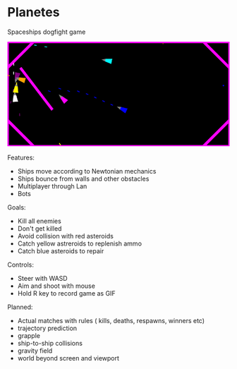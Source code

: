 # Planetes
Spaceships dogfight game

![screenshot](game.gif)

Features: 
 - Ships move according to Newtonian mechanics 
 - Ships bounce from walls and other obstacles
 - Multiplayer through Lan
 - Bots

Goals: 
 - Kill all enemies
 - Don't get killed
 - Avoid collision with red asteroids 
 - Catch yellow astreroids to replenish ammo
 - Catch blue asteroids to repair
  
Controls:
 - Steer with WASD
 - Aim and shoot with mouse  
 - Hold R key to record game as GIF

Planned:
 - Actual matches with rules ( kills, deaths, respawns, winners etc)
 - trajectory prediction 
 - grapple 
 - ship-to-ship collisions	
 - gravity field
 - world beyond screen and viewport
